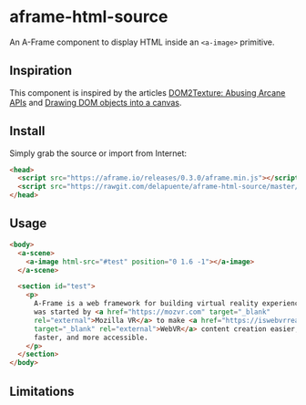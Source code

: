 # aframe-html-source

An A-Frame component to display HTML inside an `<a-image>` primitive.

## Inspiration

This component is inspired by the articles [DOM2Texture: Abusing Arcane APIs](http://dassur.ma/things/dom2texture/) and [Drawing DOM objects into a canvas](https://developer.mozilla.org/en-US/docs/Web/API/Canvas_API/Drawing_DOM_objects_into_a_canvas).

## Install

Simply grab the source or import from Internet:

```html
<head>
  <script src="https://aframe.io/releases/0.3.0/aframe.min.js"></script>
  <script src="https://rawgit.com/delapuente/aframe-html-source/master/src/aframe-html-source.js"></script>
</head>
```

## Usage

```html
<body>
  <a-scene>
    <a-image html-src="#test" position="0 1.6 -1"></a-image>
  </a-scene>

  <section id="test">
    <p>
      A-Frame is a web framework for building virtual reality experiences. It
      was started by <a href="https://mozvr.com" target="_blank"
      rel="external">Mozilla VR</a> to make <a href="https://iswebvrready.com"
      target="_blank" rel="external">WebVR</a> content creation easier,
      faster, and more accessible.
    </p>
  </section>
</body>
```

## Limitations
